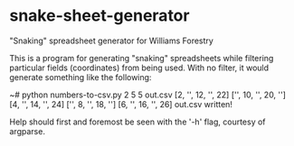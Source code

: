 # snake-sheet-generator
"Snaking" spreadsheet generator for Williams Forestry


This is a program for generating "snaking" spreadsheets while filtering
particular fields (coordinates) from being used. With no filter, it would
generate something like the following:

>
  ~# python numbers-to-csv.py 2 5 5 out.csv
      [2,  '', 12, '', 22]
      ['', 10, '', 20, '']
      [4,  '', 14, '', 24]
      ['',  8, '', 18, '']
      [6,  '', 16, '', 26]
      out.csv written!

Help should first and foremost be seen with the '-h' flag, courtesy of
argparse.
